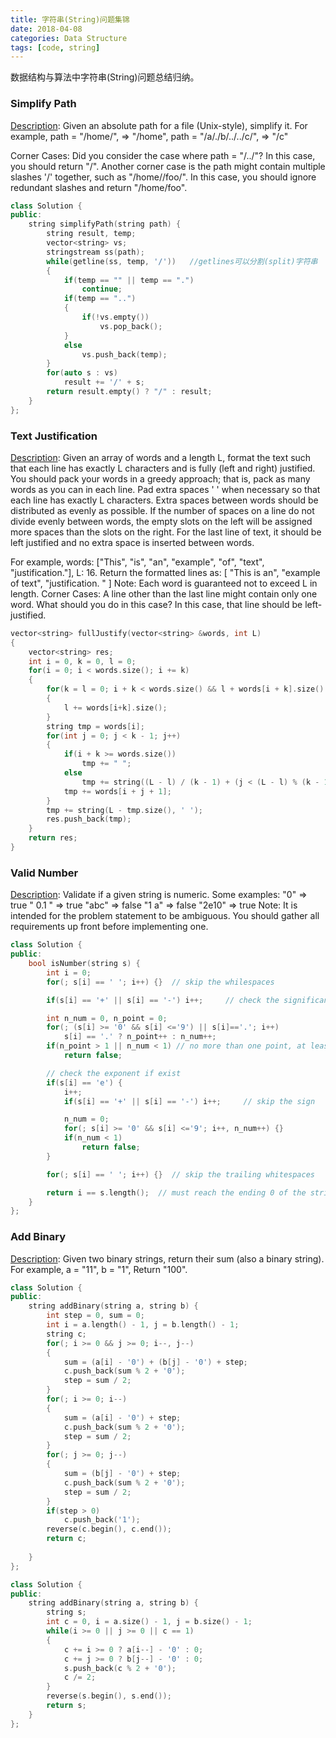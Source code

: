 ```yaml
---
title: 字符串(String)问题集锦
date: 2018-04-08
categories: Data Structure
tags: [code, string]
---
```

数据结构与算法中字符串(String)问题总结归纳。
<!--more-->

### Simplify Path
[Description](https://leetcode.com/problems/simplify-path/description/): Given an absolute path for a file (Unix-style), simplify it.
For example, path = "/home/", => "/home", path = "/a/./b/../../c/", => "/c"

Corner Cases:
Did you consider the case where path = "/../"?
In this case, you should return "/".
Another corner case is the path might contain multiple slashes '/' together, such as "/home//foo/".
In this case, you should ignore redundant slashes and return "/home/foo".

```cpp
class Solution {
public:
    string simplifyPath(string path) {
        string result, temp;
        vector<string> vs;
        stringstream ss(path);
        while(getline(ss, temp, '/'))   //getlines可以分割(split)字符串
        {
            if(temp == "" || temp == ".")
                continue;
            if(temp == "..")
            {
                if(!vs.empty())
                    vs.pop_back();
            }
            else
                vs.push_back(temp);
        }
        for(auto s : vs)
            result += '/' + s;
        return result.empty() ? "/" : result;
    }
};
```

### Text Justification
[Description](https://leetcode.com/problems/text-justification/description/): Given an array of words and a length L, format the text such that each line has exactly L characters and is fully (left and right) justified. You should pack your words in a greedy approach; that is, pack as many words as you can in each line. Pad extra spaces ' ' when necessary so that each line has exactly L characters. Extra spaces between words should be distributed as evenly as possible. If the number of spaces on a line do not divide evenly between words, the empty slots on the left will be assigned more spaces than the slots on the right. For the last line of text, it should be left justified and no extra space is inserted between words.

For example, words: ["This", "is", "an", "example", "of", "text", "justification."], L: 16.
Return the formatted lines as:
[
   "This    is    an",
   "example  of text",
   "justification.  "
]
Note: Each word is guaranteed not to exceed L in length.
Corner Cases:
A line other than the last line might contain only one word. What should you do in this case?
In this case, that line should be left-justified.

```cpp
vector<string> fullJustify(vector<string> &words, int L) 
{
    vector<string> res;
    int i = 0, k = 0, l = 0;
    for(i = 0; i < words.size(); i += k) 
    {
        for(k = l = 0; i + k < words.size() && l + words[i + k].size() <= L - k; k++) 
        {
            l += words[i+k].size();
        }
        string tmp = words[i];
        for(int j = 0; j < k - 1; j++) 
        {
            if(i + k >= words.size()) 
                tmp += " ";
            else 
                tmp += string((L - l) / (k - 1) + (j < (L - l) % (k - 1)), ' ');
            tmp += words[i + j + 1];
        }
        tmp += string(L - tmp.size(), ' ');
        res.push_back(tmp);
    }
    return res;
}
```

### Valid Number
[Description](https://leetcode.com/problems/valid-number/description/): Validate if a given string is numeric.
Some examples:
"0" => true
" 0.1 " => true
"abc" => false
"1 a" => false
"2e10" => true
Note: It is intended for the problem statement to be ambiguous. You should gather all requirements up front before implementing one.

```cpp
class Solution {
public:
    bool isNumber(string s) {
        int i = 0;
        for(; s[i] == ' '; i++) {}  // skip the whilespaces

        if(s[i] == '+' || s[i] == '-') i++;     // check the significand, skip the sign if exist

        int n_num = 0, n_point = 0;
        for(; (s[i] >= '0' && s[i] <='9') || s[i]=='.'; i++)
            s[i] == '.' ? n_point++ : n_num++;       
        if(n_point > 1 || n_num < 1) // no more than one point, at least one digit
            return false;

        // check the exponent if exist
        if(s[i] == 'e') {
            i++;
            if(s[i] == '+' || s[i] == '-') i++;     // skip the sign

            n_num = 0;
            for(; s[i] >= '0' && s[i] <='9'; i++, n_num++) {}
            if(n_num < 1)
                return false;
        }

        for(; s[i] == ' '; i++) {}  // skip the trailing whitespaces

        return i == s.length();  // must reach the ending 0 of the string
    }
};
```

### Add Binary
[Description](https://leetcode.com/problems/add-binary/description/): Given two binary strings, return their sum (also a binary string). For example, a = "11", b = "1", Return "100".
```cpp
class Solution {
public:
    string addBinary(string a, string b) {
        int step = 0, sum = 0;
        int i = a.length() - 1, j = b.length() - 1;
        string c;
        for(; i >= 0 && j >= 0; i--, j--)
        {
            sum = (a[i] - '0') + (b[j] - '0') + step;
            c.push_back(sum % 2 + '0');
            step = sum / 2;              
        }
        for(; i >= 0; i--)
        {
            sum = (a[i] - '0') + step;
            c.push_back(sum % 2 + '0');
            step = sum / 2;
        }
        for(; j >= 0; j--)
        {
            sum = (b[j] - '0') + step;
            c.push_back(sum % 2 + '0');
            step = sum / 2;
        }
        if(step > 0)
            c.push_back('1');
        reverse(c.begin(), c.end());
        return c;
            
    }
};

class Solution {
public:
    string addBinary(string a, string b) {
        string s;   
        int c = 0, i = a.size() - 1, j = b.size() - 1;
        while(i >= 0 || j >= 0 || c == 1)
        {
            c += i >= 0 ? a[i--] - '0' : 0;
            c += j >= 0 ? b[j--] - '0' : 0;
            s.push_back(c % 2 + '0');
            c /= 2;
        }
        reverse(s.begin(), s.end());
        return s;          
    }
};
```
